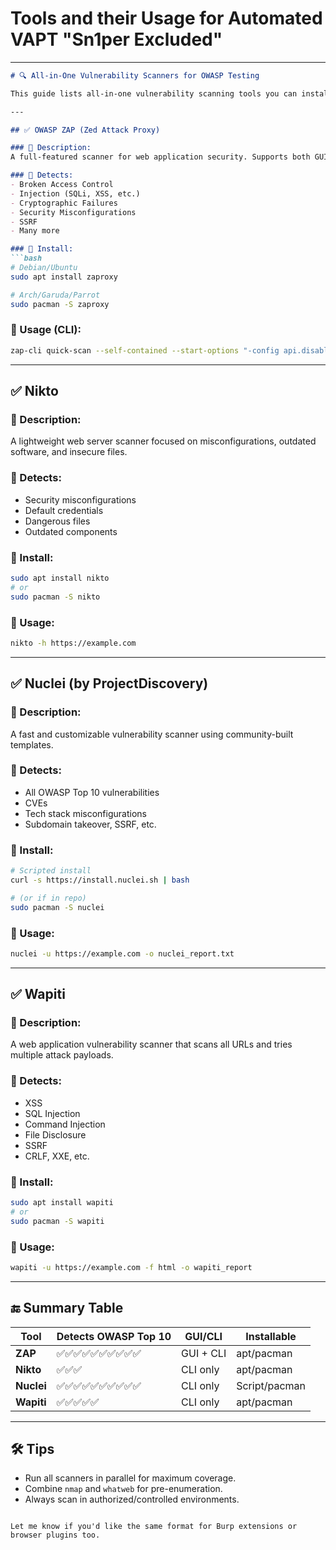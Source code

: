 # Tools and their Usage for Automated VAPT "Sn1per Excluded"
---

```markdown
# 🔍 All-in-One Vulnerability Scanners for OWASP Testing

This guide lists all-in-one vulnerability scanning tools you can install using `apt` or `pacman` on Linux distributions. These tools help automate the discovery of OWASP Top 10 vulnerabilities.

---

## ✅ OWASP ZAP (Zed Attack Proxy)

### 🔹 Description:
A full-featured scanner for web application security. Supports both GUI and CLI.

### 🔹 Detects:
- Broken Access Control  
- Injection (SQLi, XSS, etc.)  
- Cryptographic Failures  
- Security Misconfigurations  
- SSRF  
- Many more

### 🔹 Install:
```bash
# Debian/Ubuntu
sudo apt install zaproxy

# Arch/Garuda/Parrot
sudo pacman -S zaproxy
```

### 🔹 Usage (CLI):
```bash
zap-cli quick-scan --self-contained --start-options "-config api.disablekey=true" https://example.com
```

---

## ✅ Nikto

### 🔹 Description:
A lightweight web server scanner focused on misconfigurations, outdated software, and insecure files.

### 🔹 Detects:
- Security misconfigurations  
- Default credentials  
- Dangerous files  
- Outdated components

### 🔹 Install:
```bash
sudo apt install nikto
# or
sudo pacman -S nikto
```

### 🔹 Usage:
```bash
nikto -h https://example.com
```

---

## ✅ Nuclei (by ProjectDiscovery)

### 🔹 Description:
A fast and customizable vulnerability scanner using community-built templates.

### 🔹 Detects:
- All OWASP Top 10 vulnerabilities  
- CVEs  
- Tech stack misconfigurations  
- Subdomain takeover, SSRF, etc.

### 🔹 Install:
```bash
# Scripted install
curl -s https://install.nuclei.sh | bash

# (or if in repo)
sudo pacman -S nuclei
```

### 🔹 Usage:
```bash
nuclei -u https://example.com -o nuclei_report.txt
```

---

## ✅ Wapiti

### 🔹 Description:
A web application vulnerability scanner that scans all URLs and tries multiple attack payloads.

### 🔹 Detects:
- XSS  
- SQL Injection  
- Command Injection  
- File Disclosure  
- SSRF  
- CRLF, XXE, etc.

### 🔹 Install:
```bash
sudo apt install wapiti
# or
sudo pacman -S wapiti
```

### 🔹 Usage:
```bash
wapiti -u https://example.com -f html -o wapiti_report
```

---

## 🔚 Summary Table

| Tool     | Detects OWASP Top 10 | GUI/CLI | Installable |
|----------|----------------------|---------|--------------|
| **ZAP**      | ✅✅✅✅✅✅✅✅✅✅ | GUI + CLI | apt/pacman |
| **Nikto**    | ✅✅✅             | CLI only  | apt/pacman |
| **Nuclei**   | ✅✅✅✅✅✅✅✅✅✅ | CLI only  | Script/pacman |
| **Wapiti**   | ✅✅✅✅✅          | CLI only  | apt/pacman |

---

## 🛠️ Tips
- Run all scanners in parallel for maximum coverage.
- Combine `nmap` and `whatweb` for pre-enumeration.
- Always scan in authorized/controlled environments.

```

Let me know if you'd like the same format for Burp extensions or browser plugins too.
